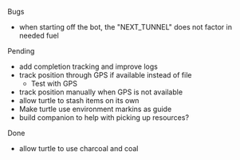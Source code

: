 Bugs
- when starting off the bot, the "NEXT_TUNNEL" does not factor in needed fuel

Pending
- add completion tracking and improve logs
- track position through GPS if available instead of file
  - Test with GPS
- track position manually when GPS is not available
- allow turtle to stash items on its own
- Make turtle use environment markins as guide
- build companion to help with picking up resources?

Done
- allow turtle to use charcoal and coal